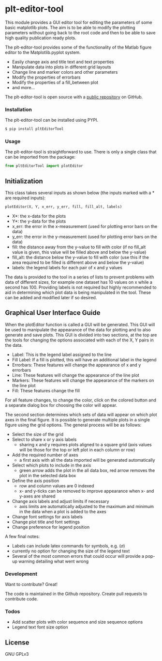 # plt-editor-tool

This module provides a GUI editor tool for editing the parameters of some basic matplotlib plots. The aim is to be able to modify the plotting parameters without going back to the root code and then to be able to save high quality publication ready plots.

The plt-editor-tool provides some of the functionality of the Matlab figure editor to the Matplotlib.pyplot system.

  - Easily change axis and title text and text properties
  - Manipulate data into plots in different grid layouts
  - Change line and marker colors and other parameters
  - Modify the properties of errorbars
  - Modify the properties of a fill_between plot
  - and more...

The plt-editor-tool is open source with a [public repository](https://github.com/RichardCouperthwaite/plt-editor-tool)
 on GitHub.

### Installation

The plt-editor-tool can be installed using PYPI.

```sh
$ pip install pltEditorTool
```

### Usage

The plt-editor-tool is straightforward to use. There is only a single class that can be imported from the package:

```py
from pltEditorTool import plotEditor
```

## Initialization

This class takes several inputs as shown below (the inputs marked with a * are required inputs):

```py
plotEditor(X, Y, x_err, y_err, fill, fill_alt, labels)
```

 - X*: the x-data for the plots
 - Y*: the y-data for the plots
 - x_err: the error in the x-measurement (used for plotting error bars on the data)
 - y_err: the error in the y-measurement (used for plotting error bars on the data)
 - fill: the distance away from the y-value to fill with color (if no fill_alt value is given, this value will be filled above and below the y-value)
 - fill_alt: the distance below the y-value to fill with color (use this if the area required to be filled is different above and below the y-value)
 - labels: the legend labels for each pair of x and y values
 
The data is provided to the tool in a series of lists to prevent problems with data of different sizes, for example one dataset has 10 values on x while a second has 100. Providing labels is not required but highly recommended to aid in determining which plot data is being manipulated in the tool. These can be added and modified later if so desired.

## Graphical User Interface Guide

When the plotEditor function is called a GUI will be generated. This GUI will be used to manipulate the appearance of the data for plotting and to also generate and save plots. This GUI is divided into two sections, at the top are the tools for changing the options associated with each of the X, Y pairs in the data.

 - Label: This is the legend label assigned to the line
 - Fill Label: If a fill is plotted, this will have an additional label in the legend
 - Errorbars: These features will change the appearance of x and y errorbars
 - Line: These features will change the appearance of the line plot
 - Markers: These features will change the appearance of the markers on the line plot
 - Fill: These features change the fill
 
For all feature changes, to change the color, click on the colored button and a separate dialog box for choosing the color will appear.
 
The second section determines which sets of data will appear on which plot axes in the final figure. It is possible to generate multiple plots in a single figure using the grid options. The general process will be as follows:

 - Select the size of the grid
 - Select to share x or y axis labels 
   * sharing x and y requires plots aligned to a square grid (axis values will be those for the top or left plot in each column or row)
 - Add the required number of axes
   * a first axis with all the data imported will be generated automatically
 - Select which plots to include in the axis
   * green arrow adds the plot in the all data box, red arrow removes the plot in the selected data box
 - Define the axis position
   * row and column values are 0 indexed
   * x- and y-ticks can be removed to improve appearance when x- and y-axes are shared
 - Change axis labels and adjust limits if necessary
   * axis limits are automatically adjusted to the maximum and minimum in the data when a plot is added to the axes
 - Change font settings for axis labels
 - Change plot title and font settings
 - Change preference for legend position
 
 
A few final notes:
 - Labels can include latex commands for symbols, e.g. ($\sigma$)
 - currently no option for changing the size of the legend text
 - Several of the most common errors that could occur will provide a pop-up warning detailing what went wrong
 
### Development

Want to contribute? Great!

The code is maintained in the Github repository. Create pull requests to contribute code.


### Todos

 - Add scatter plots with color sequence and size sequence options
 - Legend text font size option

License
----

GNU GPLv3
